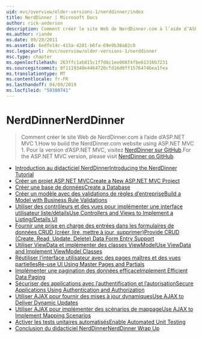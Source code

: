 ```yaml
---
uid: mvc/overview/older-versions-1/nerddinner/index
title: NerdDinner | Microsoft Docs
author: rick-anderson
description: Comment créer le site Web de NerdDinner.com à l’aide d’ASP.NET MVC 1. Pour la version d’ASP.NET MVC 3, visitez nerddinner sur GitHub.
ms.author: riande
ms.date: 09/28/2011
ms.assetid: 6edfe14c-415a-4281-b6fa-69e9b38a82c8
msc.legacyurl: /mvc/overview/older-versions-1/nerddinner
msc.type: chapter
ms.openlocfilehash: 263ffc1ab815c1f7d6c1ee008f4fbe61316b7231
ms.sourcegitcommit: 0f1119340e4464720cfd16d0ff15764746ea1fea
ms.translationtype: MT
ms.contentlocale: fr-FR
ms.lasthandoff: 04/09/2019
ms.locfileid: "59380741"
---
```

# <a name="nerddinner"></a><span data-ttu-id="93fd3-104">NerdDinner</span><span class="sxs-lookup"><span data-stu-id="93fd3-104">NerdDinner</span></span>

> <span data-ttu-id="93fd3-105">Comment créer le site Web de NerdDinner.com à l’aide d’ASP.NET MVC 1.</span><span class="sxs-lookup"><span data-stu-id="93fd3-105">How to build the NerdDinner.com website using ASP.NET MVC 1.</span></span> <span data-ttu-id="93fd3-106">Pour la version d’ASP.NET MVC, visitez [NerdDinner sur GitHub](https://github.com/AspNetMVPSamples/NerdDinner).</span><span class="sxs-lookup"><span data-stu-id="93fd3-106">For the ASP.NET MVC version, please visit [NerdDinner on GitHub](https://github.com/AspNetMVPSamples/NerdDinner).</span></span>


- [<span data-ttu-id="93fd3-107">Introduction au didacticiel NerdDinner</span><span class="sxs-lookup"><span data-stu-id="93fd3-107">Introducing the NerdDinner Tutorial</span></span>](introducing-the-nerddinner-tutorial.md)
- [<span data-ttu-id="93fd3-108">Créer un projet ASP.NET MVC</span><span class="sxs-lookup"><span data-stu-id="93fd3-108">Create a New ASP.NET MVC Project</span></span>](create-a-new-aspnet-mvc-project.md)
- [<span data-ttu-id="93fd3-109">Créer une base de données</span><span class="sxs-lookup"><span data-stu-id="93fd3-109">Create a Database</span></span>](create-a-database.md)
- [<span data-ttu-id="93fd3-110">Créer un modèle avec des validations de règles d’entreprise</span><span class="sxs-lookup"><span data-stu-id="93fd3-110">Build a Model with Business Rule Validations</span></span>](build-a-model-with-business-rule-validations.md)
- [<span data-ttu-id="93fd3-111">Utiliser des contrôleurs et des vues pour implémenter une interface utilisateur liste/détails</span><span class="sxs-lookup"><span data-stu-id="93fd3-111">Use Controllers and Views to Implement a Listing/Details UI</span></span>](use-controllers-and-views-to-implement-a-listingdetails-ui.md)
- [<span data-ttu-id="93fd3-112">Fournir une prise en charge des entrées dans les formulaires de données CRUD (créer, lire, mettre à jour, supprimer)</span><span class="sxs-lookup"><span data-stu-id="93fd3-112">Provide CRUD (Create, Read, Update, Delete) Data Form Entry Support</span></span>](provide-crud-create-read-update-delete-data-form-entry-support.md)
- [<span data-ttu-id="93fd3-113">Utiliser ViewData et implémenter des classes ViewModel</span><span class="sxs-lookup"><span data-stu-id="93fd3-113">Use ViewData and Implement ViewModel Classes</span></span>](use-viewdata-and-implement-viewmodel-classes.md)
- [<span data-ttu-id="93fd3-114">Réutiliser l’interface utilisateur avec des pages maîtres et des vues partielles</span><span class="sxs-lookup"><span data-stu-id="93fd3-114">Re-use UI Using Master Pages and Partials</span></span>](re-use-ui-using-master-pages-and-partials.md)
- [<span data-ttu-id="93fd3-115">Implémenter une pagination des données efficace</span><span class="sxs-lookup"><span data-stu-id="93fd3-115">Implement Efficient Data Paging</span></span>](implement-efficient-data-paging.md)
- [<span data-ttu-id="93fd3-116">Sécuriser des applications avec l’authentification et l’autorisation</span><span class="sxs-lookup"><span data-stu-id="93fd3-116">Secure Applications Using Authentication and Authorization</span></span>](secure-applications-using-authentication-and-authorization.md)
- [<span data-ttu-id="93fd3-117">Utiliser AJAX pour fournir des mises à jour dynamiques</span><span class="sxs-lookup"><span data-stu-id="93fd3-117">Use AJAX to Deliver Dynamic Updates</span></span>](use-ajax-to-deliver-dynamic-updates.md)
- [<span data-ttu-id="93fd3-118">Utiliser AJAX pour implémenter des scénarios de mappage</span><span class="sxs-lookup"><span data-stu-id="93fd3-118">Use AJAX to Implement Mapping Scenarios</span></span>](use-ajax-to-implement-mapping-scenarios.md)
- [<span data-ttu-id="93fd3-119">Activer les tests unitaires automatisés</span><span class="sxs-lookup"><span data-stu-id="93fd3-119">Enable Automated Unit Testing</span></span>](enable-automated-unit-testing.md)
- [<span data-ttu-id="93fd3-120">Conclusion du didacticiel NerdDinner</span><span class="sxs-lookup"><span data-stu-id="93fd3-120">NerdDinner Wrap Up</span></span>](nerddinner-wrap-up.md)
